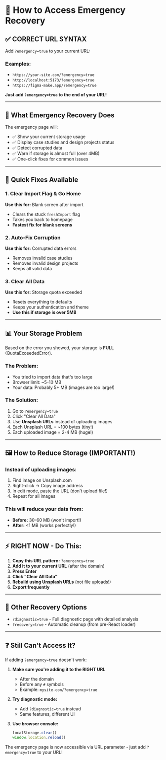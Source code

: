 # 🚨 How to Access Emergency Recovery

## ✅ CORRECT URL SYNTAX

Add `?emergency=true` to your current URL:

### Examples:
- `https://your-site.com/?emergency=true`
- `http://localhost:5173/?emergency=true`
- `https://figma-make.app/?emergency=true`

**Just add `?emergency=true` to the end of your URL!**

---

## 🔧 What Emergency Recovery Does

The emergency page will:
- ✅ Show your current storage usage
- ✅ Display case studies and design projects status
- ✅ Detect corrupted data
- ✅ Warn if storage is almost full (over 4MB)
- ✅ One-click fixes for common issues

---

## 🎯 Quick Fixes Available

### 1. Clear Import Flag & Go Home
**Use this for:** Blank screen after import
- Clears the stuck `freshImport` flag
- Takes you back to homepage
- **Fastest fix for blank screens**

### 2. Auto-Fix Corruption
**Use this for:** Corrupted data errors
- Removes invalid case studies
- Removes invalid design projects
- Keeps all valid data

### 3. Clear All Data
**Use this for:** Storage quota exceeded
- Resets everything to defaults
- Keeps your authentication and theme
- **Use this if storage is over 5MB**

---

## 📊 Your Storage Problem

Based on the error you showed, your storage is **FULL** (QuotaExceededError).

### The Problem:
- You tried to import data that's too large
- Browser limit: ~5-10 MB
- Your data: Probably 5+ MB (images are too large!)

### The Solution:
1. Go to `?emergency=true`
2. Click "Clear All Data"
3. Use **Unsplash URLs** instead of uploading images
4. Each Unsplash URL = ~100 bytes (tiny!)
5. Each uploaded image = 2-4 MB (huge!)

---

## 🖼️ How to Reduce Storage (IMPORTANT!)

### Instead of uploading images:
1. Find image on Unsplash.com
2. Right-click → Copy image address
3. In edit mode, paste the URL (don't upload file!)
4. Repeat for all images

### This will reduce your data from:
- **Before:** 30-60 MB (won't import!)
- **After:** <1 MB (works perfectly!)

---

## ⚡ RIGHT NOW - Do This:

1. **Copy this URL pattern:** `?emergency=true`
2. **Add it to your current URL** (after the domain)
3. **Press Enter**
4. **Click "Clear All Data"**
5. **Rebuild using Unsplash URLs** (not file uploads!)
6. **Export frequently**

---

## 🔗 Other Recovery Options

- `?diagnostic=true` - Full diagnostic page with detailed analysis
- `?recovery=true` - Automatic cleanup (from pre-React loader)

---

## ❓ Still Can't Access It?

If adding `?emergency=true` doesn't work:

1. **Make sure you're adding it to the RIGHT URL**
   - After the domain
   - Before any `#` symbols
   - Example: `mysite.com/?emergency=true`

2. **Try diagnostic mode:**
   - Add `?diagnostic=true` instead
   - Same features, different UI

3. **Use browser console:**
   ```javascript
   localStorage.clear()
   window.location.reload()
   ```

The emergency page is now accessible via URL parameter - just add `?emergency=true` to your URL!
